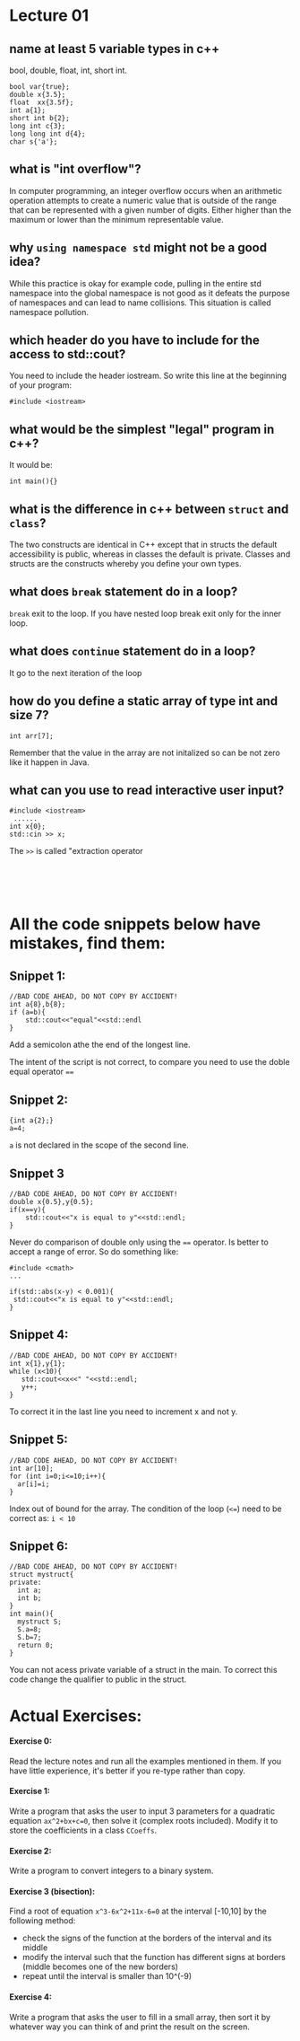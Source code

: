 # Lecture 01
## name at least 5 variable types in c++
bool, double, float, int, short int.
```
bool var{true};
double x{3.5};
float  xx{3.5f};
int a{1};
short int b{2};
long int c{3};
long long int d{4};
char s{'a'};
```
## what is "int overflow"?
In computer programming, an integer overflow occurs when an arithmetic operation attempts to create a numeric value that is outside of the range that can be represented with a given number of digits. Either higher than the maximum or lower than the minimum representable value.

## why `using namespace std` might not be a good idea?
While this practice is okay for example code, pulling in the entire std namespace into the global namespace is not good as it defeats the purpose of namespaces and can lead to name collisions. This situation is called namespace pollution.

## which header do you have to include for the access to std::cout?
You need to include the header iostream. So write this line at the beginning of your program:

```
#include <iostream>
```

## what would be the simplest "legal" program in c++?
It would be:
```
int main(){}
```

## what is the difference in c++ between `struct` and `class`?
The two constructs are identical in C++ except that in structs the default accessibility is public, whereas in classes the default is private.
Classes and structs are the constructs whereby you define your own types.

## what does `break` statement do in a loop?
`break` exit to the loop. If you have nested loop break exit only for the inner loop.

## what does `continue` statement do in a loop?
It go to the next iteration of the loop

## how do you define a static array of type int and size 7?
```
int arr[7];
```
Remember that the value in the array are not initalized so can be not zero like it happen in Java.

## what can you use to read interactive user input?
```
#include <iostream>
 ......
int x{0};
std::cin >> x;
```
The `>>` is called "extraction operator

\
&nbsp;
\
&nbsp;

# All the code snippets below have mistakes, find them:

## Snippet 1:
```
//BAD CODE AHEAD, DO NOT COPY BY ACCIDENT!
int a{8},b{8};
if (a=b){
    std::cout<<"equal"<<std::endl
}
```
Add a semicolon athe the end of the longest line.

The intent of the script is not correct, to compare you need to use the doble equal operator `==`


## Snippet 2:
```
{int a{2};}
a=4;
```
`a` is not declared in the scope of the second line.

## Snippet 3
```
//BAD CODE AHEAD, DO NOT COPY BY ACCIDENT!
double x{0.5},y{0.5};
if(x==y){
    std::cout<<"x is equal to y"<<std::endl;
}
```
Never do comparison of double only using the `==` operator. Is better to accept a range of error. So do something like:
```
#include <cmath>
...

if(std::abs(x-y) < 0.001){
 std::cout<<"x is equal to y"<<std::endl;
}
```

## Snippet 4:
```
//BAD CODE AHEAD, DO NOT COPY BY ACCIDENT!
int x{1},y{1};
while (x<10){
   std::cout<<x<<" "<<std::endl;
   y++;
}
```
To correct it in the last line you need to increment x and not y.


## Snippet 5:
```
//BAD CODE AHEAD, DO NOT COPY BY ACCIDENT!
int ar[10];
for (int i=0;i<=10;i++){
  ar[i]=i;
}
```
Index out of bound for the array. The condition of the loop (`<=`) need to be correct as: `i < 10`  

## Snippet 6:
```
//BAD CODE AHEAD, DO NOT COPY BY ACCIDENT!
struct mystruct{
private:
  int a;
  int b;
}
int main(){
  mystruct S;
  S.a=8;
  S.b=7;
  return 0;
}
```
You can not acess private variable of a struct in the main. To correct this code change the qualifier to public in the struct.




# Actual Exercises:

#### Exercise 0:
Read the lecture notes and run all the examples mentioned in them. If you have little experience, it's better if you re-type rather than copy.

#### Exercise 1:
Write a program that asks the user to input 3 parameters for a quadratic equation `ax^2+bx+c=0`, then solve it (complex roots included). Modify it to store the coefficients in a class `CCoeffs`.

#### Exercise 2:
Write a program to convert integers to a binary system.

#### Exercise 3 (bisection):
Find a root of equation `x^3-6x^2+11x-6=0` at the interval [-10,10] by the following method:

 - check the signs of the function at the borders of the interval and its middle
 - modify the interval such that the function has different signs at borders (middle becomes one of the new borders)
 - repeat until the interval is smaller than 10^(-9)

#### Exercise 4:
Write a program that asks the user to fill in a small array, then sort it by whatever way you can think of and print the result on the screen.





